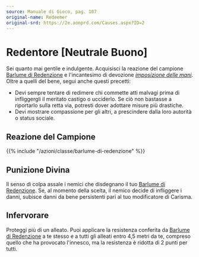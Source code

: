 ```yaml
---
source: Manuale di Gioco, pag. 107
original-name: Redeemer
original-srd: https://2e.aonprd.com/Causes.aspx?ID=2
---
```


# Redentore \[Neutrale Buono\]

Sei quanto mai gentile e indulgente. Acquisisci la reazione del campione
[Barlume di Redenzione](/azioni/classe/barlume-di-redenzione) e l'incantesimo di
devozione _[imposizione delle mani](/incantesimi/imposizione-delle-mani)_. Oltre
a quelli del bene, segui anche questi precetti:

- Devi sempre tentare di redimere chi commette atti malvagi prima di
  infliggergli il meritato castigo o ucciderlo. Se ciò non bastasse a riportarlo
  sulla retta via, potresti dover adottare misure più drastiche.
- Devi mostrare compassione per gli altri, a prescindere dalla loro autorità o
  status sociale.

## Reazione del Campione

{{% include "/azioni/classe/barlume-di-redenzione" %}}

## Punizione Divina

Il senso di colpa assale i nemici che disdegnano il tuo
[Barlume di Redenzione](/azioni/classe/barlume-di-redenzione). Se, al momento
della scelta, il nemico decide di infliggere i danni, subisce danni da bene
persistenti pari al tuo modificatore di Carisma.

## Infervorare

Proteggi più di un alleato. Puoi applicare la resistenza conferita da
[Barlume di Redenzione](/azioni/classe/barlume-di-redenzione) a te stesso e a
tutti gli alleati entro 4,5 metri da te, compreso quello che ha provocato
l'innesco, ma la resistenza è ridotta di 2 punti per tutti.
